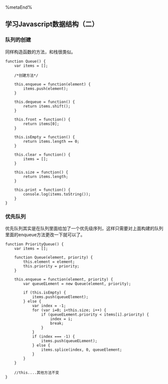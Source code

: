 <!--title: 学习Javascript数据结构（二）-->
<!--date: 2016-11-24-->
<!--tags: 数据结构, javascript-->
<!--abstract: 对《学习Javascript数据结构与算法》的阅读笔记——队列（queue）-->

%metaEnd%


## 学习Javascript数据结构（二）

### 队列的创建
同样构造函数的方法，和栈很类似。

	function Queue() {
		var items = [];

		/*创建方法*/

		this.enqueue = function(element) {
			items.push(element);
		}
		
		this.dequeue = function() {
			return items.shift();
		}

		this.front = function() {
			return items[0];
		}

		this.isEmpty = function() {
			return items.length == 0;
		} 
		
		this.clear = function() {
			items = [];
		}

		this.size = function() {
			return items.length;
		}

		this.print = function() {
			console.log(items.toString());
		}
	}

### 优先队列

优先队列其实是在队列里面给加了一个优先级序列，这样只需要对上面构建的队列里面的enqueue方法更改一下就可以了。
	
	function PriorityQueue() {
		var items = [];
		
		function Queue(element, priority) {
			this.element = element;
			this.priority = priority;
		} 

		this.enqueue = function(element, priority) {
			var queueELement = new Queue(element, priority);
			
			if (this.isEmpty) {
				items.push(queueElement);
			} else {
				var index = -1;
				for (var i=0; i<this.size; i++) {
					if (queueELement.priority < items[i].priority) {
						index = i;
						break;
					}
				}
				if (index === -1) {
					items.push(queueELement);
				} else {
					items.splice(index, 0, queueElement;	
				}
			}
		}

		//this....其他方法不变
	}